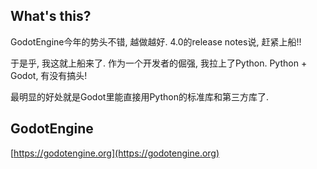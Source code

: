 ## What's this?

GodotEngine今年的势头不错, 越做越好. 4.0的release notes说, 赶紧上船!! 

于是乎, 我这就上船来了. 作为一个开发者的倔强, 我拉上了Python. Python + Godot, 有没有搞头!

最明显的好处就是Godot里能直接用Python的标准库和第三方库了.

## GodotEngine

[https://godotengine.org](https://godotengine.org)

